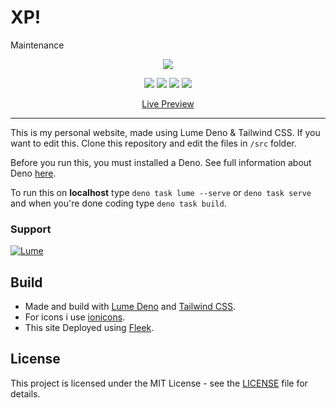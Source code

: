 # XP!
Maintenance

<p align="center">
<img src="https://media1.giphy.com/media/qfLUF9PuBV9SRZKJcv/giphy.webp?cid=6c09b952o8yr0d662y5194r32202gh6somn6n8d6sxeb9wue&ep=v1_internal_gif_by_id&rid=giphy.webp&ct=g">

<p align="center">
<a href="https://lumde.land/" target="_blank"><img src="https://img.shields.io/badge/Made%20With-Lume-%23000"/></a> <a href="https://tailwindcss.com/" target="_blank"><img src="https://img.shields.io/badge/Tailwind%20CSS-%230ea5e9?logo=tailwindcss&logoColor=white"/></a> <a href="https://deno.land/x/lume" target="_blank"><img src="https://shield.deno.dev/x/lume"/></a> <a href="https://github.com/ahmadxp/ahmadxp.github.io/blob/main/LICENSE"><img src="https://img.shields.io/badge/License-MIT-%230c4a6e"/></a>
</p>

<p align="center">
<a href="https://ahmad.0x13.se/" target="_blank">Live Preview</a>
</p>

---
This is my personal website, made using Lume Deno & Tailwind CSS. If you want to edit this. Clone this repository and edit the files in `/src` folder.

Before you run this, you must installed a Deno. See full information about Deno [here](https://deno.land/).

To run this on **localhost** type `deno task lume --serve` or `deno task serve` and when you're done coding type `deno task build`.

### Support
[![Lume](https://img.shields.io/badge/Support%20Me-%23f43f5e?style=for-the-badge&logo=ko-fi&logoColor=white
)](https://ko-fi/ahmadfarhan)

## Build
- Made and build with [Lume Deno](https://lume.land/) and [Tailwind CSS](https://tailwindcss.com).
- For icons i use [ionicons](https://ionic.io/ionicons).
- This site Deployed using [Fleek](https://fleek.co/).

## License
This project is licensed under the MIT License - see the [LICENSE](https://github.com/ahmadxp/ahmadxp.github.io/blob/main/LICENSE) file for details.

